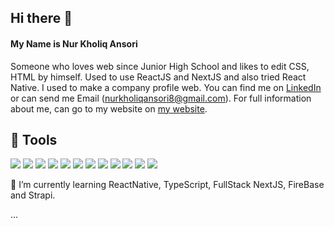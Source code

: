 ## Hi there 👋

#### My Name is Nur Kholiq Ansori

Someone who loves web since Junior High School and likes to edit CSS, HTML by himself. Used to use ReactJS and NextJS and also tried React Native. I used to make a company profile web. You can find me on <a href='http://www.linkedin.com/in/nurkholiqansori' title='My Linkedin'>LinkedIn</a> or can send me Email (nurkholiqansori8@gmail.com). For full information about me, can go to my website on <a href='https://www.nurkholiqansori.me' title='My Website' target='_blank'>my website</a>.

## 🔧 Tools
![](https://img.shields.io/badge/Code-HTML5-informational?style=flat&logo=html5&logoColor=white&color=2bbc8a)
![](https://img.shields.io/badge/Code-JavaScript-informational?style=flat&logo=javascript&logoColor=white&color=2bbc8a)
![](https://img.shields.io/badge/Code-ReactJS-informational?style=flat&logo=react&logoColor=white&color=2bbc8a)
![](https://img.shields.io/badge/Code-NextJS-informational?style=flat&logo=next.js&logoColor=white&color=2bbc8a)
![](https://img.shields.io/badge/Styling-CSS3-informational?style=flat&logo=css3&logoColor=white&color=2bbc8a)
![](https://img.shields.io/badge/Styling-TailWind&nbsp;CSS-informational?style=flat&logo=tailwindcss&logoColor=white&color=2bbc8a)
![](https://img.shields.io/badge/Styling-Styled&nbsp;Components-informational?style=flat&logo=styled-components&logoColor=white&color=2bbc8a)
![](https://img.shields.io/badge/Styling-Material&nbsp;UI-informational?style=flat&logo=mui&logoColor=white&color=2bbc8a)
![](https://img.shields.io/badge/DataBase-MySQL-informational?style=flat&logo=mysql&logoColor=white&color=2bbc8a)
![](https://img.shields.io/badge/DataBase-MongoDB-informational?style=flat&logo=mongodb&logoColor=white&color=2bbc8a)
![](https://img.shields.io/badge/Cloud-Vercel-informational?style=flat&logo=vercel&logoColor=white&color=2bbc8a)
![](https://img.shields.io/badge/CMS-WordPress-informational?style=flat&logo=wordpress&logoColor=white&color=2bbc8a)


🌱 I’m currently learning ReactNative, TypeScript, FullStack NextJS, FireBase and Strapi.

...

